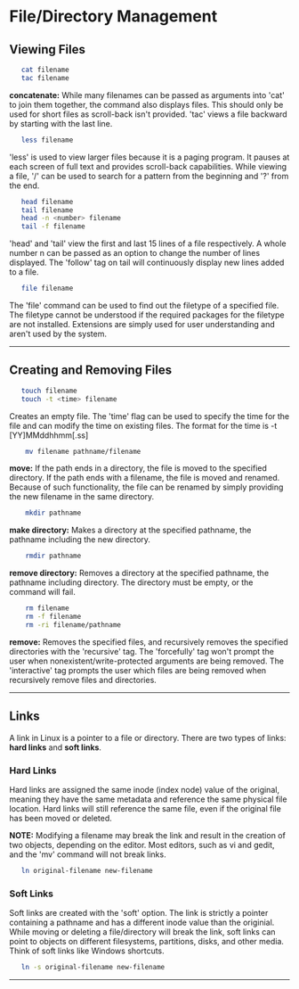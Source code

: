 # File/Directory Management

## Viewing Files
```bash
   cat filename
   tac filename 
```

**concatenate:** While many filenames can be passed as arguments into 'cat' to join them together, the command also displays files. This should only be used for short files as scroll-back isn't provided. 'tac' views a file backward by starting with the last line.

```bash
   less filename 
```

'less' is used to view larger files because it is a paging program. It pauses at each screen of full text and provides scroll-back capabilities. While viewing a file, '/' can be used to search for a pattern from the beginning and '?' from the end.

```bash
   head filename
   tail filename
   head -n <number> filename
   tail -f filename
```

'head' and 'tail' view the first and last 15 lines of a file respectively. A whole number n can be passed as an option to change the number of lines displayed. The 'follow' tag on tail will continuously display new lines added to a file.

```bash
   file filename
```

The 'file' command can be used to find out the filetype of a specified file. The filetype cannot be understood if the required
packages for the filetype are not installed. Extensions are simply used for user understanding and aren't used by the system.

- - - -

## Creating and Removing Files

```bash
   touch filename 
   touch -t <time> filename
```

Creates an empty file. The 'time' flag can be used to specify the time for the file and can modify the time on existing files. The format for the time is -t [YY]MMddhhmm[.ss]

```bash
    mv filename pathname/filename
```

**move:** If the path ends in a directory, the file is moved to the specified directory. If the path ends with a filename, the file is moved and renamed. Because of such functionality, the file can be renamed by simply providing the new filename in the same directory.

```bash
    mkdir pathname
```

**make directory:** Makes a directory at the specified pathname, the pathname including the new directory.

```bash
    rmdir pathname
```

**remove directory:** Removes a directory at the specified pathname, the pathname including directory. The directory must be empty, or the command will fail.

```bash
    rm filename
    rm -f filename
    rm -ri filename/pathname
```

**remove:** Removes the specified files, and recursively removes the specified directories with the 'recursive' tag. The 'forcefully' tag won't prompt the user when nonexistent/write-protected arguments are being removed. The 'interactive' tag prompts the user which files are being removed when recursively remove files and directories.

- - - - -

## Links

A link in Linux is a pointer to a file or directory. There are two types of links: **hard links** and **soft links**.

### Hard Links

Hard links are assigned the same inode (index node) value of the original, meaning they have the same metadata and reference the same physical file location. Hard links will still reference the same file, even if the original file has been moved or deleted. 

**NOTE:** Modifying a filename may break the link and result in the creation of two objects, depending on the editor. Most editors, such as vi and gedit, and the 'mv' command will not break links. 

```bash
   ln original-filename new-filename
```

### Soft Links

Soft links are created with the 'soft' option. The link is strictly a pointer containing a pathname and has a different inode value than the originial. While moving or deleting a file/directory will break the link, soft links can point to objects on different filesystems, partitions, disks, and other media. Think of soft links like Windows shortcuts.

```bash
   ln -s original-filename new-filename
```

- - - - -